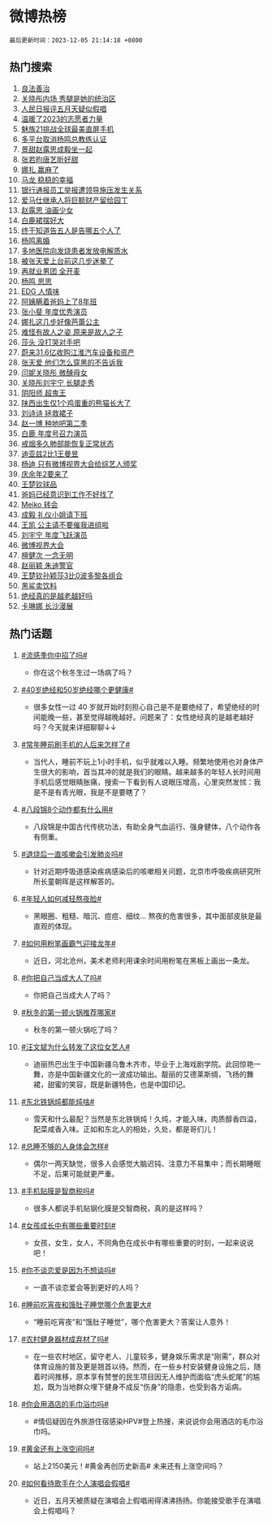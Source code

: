 # 微博热榜

`最后更新时间：2023-12-05 21:14:18 +0800`

## 热门搜索

1. [良法善治](https://m.weibo.cn/search?containerid=100103type%3D1%26t%3D10%26q%3D%23%E8%89%AF%E6%B3%95%E5%96%84%E6%B2%BB%23&stream_entry_id=51&isnewpage=1&extparam=seat%3D1%26pos%3D0%26c_type%3D51%26q%3D%2523%25E8%2589%25AF%25E6%25B3%2595%25E5%2596%2584%25E6%25B2%25BB%2523%26filter_type%3Drealtimehot%26cate%3D10103%26stream_entry_id%3D51%26dgr%3D0%26display_time%3D1701782056%26pre_seqid%3D170178205622004262174)
1. [关晓彤内场 秀腿是她的统治区](https://m.weibo.cn/search?containerid=100103type%3D1%26t%3D10%26q%3D%E5%85%B3%E6%99%93%E5%BD%A4%E5%86%85%E5%9C%BA+%E7%A7%80%E8%85%BF%E6%98%AF%E5%A5%B9%E7%9A%84%E7%BB%9F%E6%B2%BB%E5%8C%BA&stream_entry_id=31&isnewpage=1&extparam=seat%3D1%26filter_type%3Drealtimehot%26q%3D%25E5%2585%25B3%25E6%2599%2593%25E5%25BD%25A4%25E5%2586%2585%25E5%259C%25BA%2520%25E7%25A7%2580%25E8%2585%25BF%25E6%2598%25AF%25E5%25A5%25B9%25E7%259A%2584%25E7%25BB%259F%25E6%25B2%25BB%25E5%258C%25BA%26realpos%3D1%26pos%3D0%26lcate%3D5001%26c_type%3D31%26flag%3D1%26band_rank%3D1%26cate%3D5001%26stream_entry_id%3D31%26dgr%3D0%26display_time%3D1701782056%26pre_seqid%3D170178205622004262174)
1. [人民日报评五月天疑似假唱](https://m.weibo.cn/search?containerid=100103type%3D1%26t%3D10%26q%3D%23%E4%BA%BA%E6%B0%91%E6%97%A5%E6%8A%A5%E8%AF%84%E4%BA%94%E6%9C%88%E5%A4%A9%E7%96%91%E4%BC%BC%E5%81%87%E5%94%B1%23&stream_entry_id=31&isnewpage=1&extparam=seat%3D1%26filter_type%3Drealtimehot%26q%3D%2523%25E4%25BA%25BA%25E6%25B0%2591%25E6%2597%25A5%25E6%258A%25A5%25E8%25AF%2584%25E4%25BA%2594%25E6%259C%2588%25E5%25A4%25A9%25E7%2596%2591%25E4%25BC%25BC%25E5%2581%2587%25E5%2594%25B1%2523%26realpos%3D2%26pos%3D1%26lcate%3D5001%26c_type%3D31%26flag%3D2%26band_rank%3D2%26cate%3D5001%26stream_entry_id%3D31%26dgr%3D0%26display_time%3D1701782056%26pre_seqid%3D170178205622004262174)
1. [温暖了2023的志愿者力量](https://m.weibo.cn/search?containerid=100103type%3D1%26t%3D10%26q%3D%23%E6%B8%A9%E6%9A%96%E4%BA%862023%E7%9A%84%E5%BF%97%E6%84%BF%E8%80%85%E5%8A%9B%E9%87%8F%23&stream_entry_id=31&isnewpage=1&extparam=seat%3D1%26filter_type%3Drealtimehot%26q%3D%2523%25E6%25B8%25A9%25E6%259A%2596%25E4%25BA%25862023%25E7%259A%2584%25E5%25BF%2597%25E6%2584%25BF%25E8%2580%2585%25E5%258A%259B%25E9%2587%258F%2523%26realpos%3D3%26pos%3D2%26lcate%3D5001%26c_type%3D31%26flag%3D0%26band_rank%3D3%26cate%3D5001%26stream_entry_id%3D31%26dgr%3D0%26display_time%3D1701782056%26pre_seqid%3D170178205622004262174)
1. [魅族21挑战全球最美直屏手机](https://m.weibo.cn/search?containerid=100103type%3D1%26t%3D10%26q%3D%23%E9%AD%85%E6%97%8F21%E6%8C%91%E6%88%98%E5%85%A8%E7%90%83%E6%9C%80%E7%BE%8E%E7%9B%B4%E5%B1%8F%E6%89%8B%E6%9C%BA%23&stream_entry_id=31&isnewpage=1&extparam=seat%3D1%26adid%3D213374%26filter_type%3Drealtimehot%26topic_ad%3D1%26q%3D%2523%25E9%25AD%2585%25E6%2597%258F21%25E6%258C%2591%25E6%2588%2598%25E5%2585%25A8%25E7%2590%2583%25E6%259C%2580%25E7%25BE%258E%25E7%259B%25B4%25E5%25B1%258F%25E6%2589%258B%25E6%259C%25BA%2523%26pos%3D3%26lcate%3D5001%26c_type%3D31%26band_rank%3D4%26is_ad_pos%3D1%26cate%3D5001%26stream_entry_id%3D31%26dgr%3D0%26display_time%3D1701782056%26pre_seqid%3D170178205622004262174)
1. [多平台取消杨鸣总教练认证](https://m.weibo.cn/search?containerid=100103type%3D1%26t%3D10%26q%3D%E5%A4%9A%E5%B9%B3%E5%8F%B0%E5%8F%96%E6%B6%88%E6%9D%A8%E9%B8%A3%E6%80%BB%E6%95%99%E7%BB%83%E8%AE%A4%E8%AF%81&stream_entry_id=31&isnewpage=1&extparam=seat%3D1%26filter_type%3Drealtimehot%26q%3D%25E5%25A4%259A%25E5%25B9%25B3%25E5%258F%25B0%25E5%258F%2596%25E6%25B6%2588%25E6%259D%25A8%25E9%25B8%25A3%25E6%2580%25BB%25E6%2595%2599%25E7%25BB%2583%25E8%25AE%25A4%25E8%25AF%2581%26realpos%3D4%26pos%3D4%26lcate%3D5001%26c_type%3D31%26flag%3D1%26band_rank%3D4%26cate%3D5001%26stream_entry_id%3D31%26dgr%3D0%26display_time%3D1701782056%26pre_seqid%3D170178205622004262174)
1. [景甜赵露思成毅坐一起](https://m.weibo.cn/search?containerid=100103type%3D1%26t%3D10%26q%3D%E6%99%AF%E7%94%9C%E8%B5%B5%E9%9C%B2%E6%80%9D%E6%88%90%E6%AF%85%E5%9D%90%E4%B8%80%E8%B5%B7&stream_entry_id=31&isnewpage=1&extparam=seat%3D1%26filter_type%3Drealtimehot%26q%3D%25E6%2599%25AF%25E7%2594%259C%25E8%25B5%25B5%25E9%259C%25B2%25E6%2580%259D%25E6%2588%2590%25E6%25AF%2585%25E5%259D%2590%25E4%25B8%2580%25E8%25B5%25B7%26realpos%3D5%26pos%3D5%26lcate%3D5001%26c_type%3D31%26flag%3D1%26band_rank%3D5%26cate%3D5001%26stream_entry_id%3D31%26dgr%3D0%26display_time%3D1701782056%26pre_seqid%3D170178205622004262174)
1. [张若昀唐艺昕好甜](https://m.weibo.cn/search?containerid=100103type%3D1%26t%3D10%26q%3D%E5%BC%A0%E8%8B%A5%E6%98%80%E5%94%90%E8%89%BA%E6%98%95%E5%A5%BD%E7%94%9C&stream_entry_id=31&isnewpage=1&extparam=seat%3D1%26filter_type%3Drealtimehot%26q%3D%25E5%25BC%25A0%25E8%258B%25A5%25E6%2598%2580%25E5%2594%2590%25E8%2589%25BA%25E6%2598%2595%25E5%25A5%25BD%25E7%2594%259C%26realpos%3D6%26pos%3D6%26lcate%3D5001%26c_type%3D31%26flag%3D2%26band_rank%3D6%26cate%3D5001%26stream_entry_id%3D31%26dgr%3D0%26display_time%3D1701782056%26pre_seqid%3D170178205622004262174)
1. [娜扎 赢麻了](https://m.weibo.cn/search?containerid=100103type%3D1%26t%3D10%26q%3D%E5%A8%9C%E6%89%8E+%E8%B5%A2%E9%BA%BB%E4%BA%86&stream_entry_id=31&isnewpage=1&extparam=seat%3D1%26filter_type%3Drealtimehot%26q%3D%25E5%25A8%259C%25E6%2589%258E%2520%25E8%25B5%25A2%25E9%25BA%25BB%25E4%25BA%2586%26realpos%3D7%26pos%3D7%26lcate%3D5001%26c_type%3D31%26flag%3D2%26band_rank%3D7%26cate%3D5001%26stream_entry_id%3D31%26dgr%3D0%26display_time%3D1701782056%26pre_seqid%3D170178205622004262174)
1. [马龙 稳稳的幸福](https://m.weibo.cn/search?containerid=100103type%3D1%26t%3D10%26q%3D%E9%A9%AC%E9%BE%99+%E7%A8%B3%E7%A8%B3%E7%9A%84%E5%B9%B8%E7%A6%8F&stream_entry_id=31&isnewpage=1&extparam=seat%3D1%26filter_type%3Drealtimehot%26q%3D%25E9%25A9%25AC%25E9%25BE%2599%2520%25E7%25A8%25B3%25E7%25A8%25B3%25E7%259A%2584%25E5%25B9%25B8%25E7%25A6%258F%26realpos%3D8%26pos%3D8%26lcate%3D5001%26c_type%3D31%26flag%3D1%26band_rank%3D8%26cate%3D5001%26stream_entry_id%3D31%26dgr%3D0%26display_time%3D1701782056%26pre_seqid%3D170178205622004262174)
1. [银行通报员工举报遭领导施压发生关系](https://m.weibo.cn/search?containerid=100103type%3D1%26t%3D10%26q%3D%23%E9%93%B6%E8%A1%8C%E9%80%9A%E6%8A%A5%E5%91%98%E5%B7%A5%E4%B8%BE%E6%8A%A5%E9%81%AD%E9%A2%86%E5%AF%BC%E6%96%BD%E5%8E%8B%E5%8F%91%E7%94%9F%E5%85%B3%E7%B3%BB%23&stream_entry_id=31&isnewpage=1&extparam=seat%3D1%26filter_type%3Drealtimehot%26q%3D%2523%25E9%2593%25B6%25E8%25A1%258C%25E9%2580%259A%25E6%258A%25A5%25E5%2591%2598%25E5%25B7%25A5%25E4%25B8%25BE%25E6%258A%25A5%25E9%2581%25AD%25E9%25A2%2586%25E5%25AF%25BC%25E6%2596%25BD%25E5%258E%258B%25E5%258F%2591%25E7%2594%259F%25E5%2585%25B3%25E7%25B3%25BB%2523%26realpos%3D9%26pos%3D9%26lcate%3D5001%26c_type%3D31%26flag%3D1%26band_rank%3D9%26cate%3D5001%26stream_entry_id%3D31%26dgr%3D0%26display_time%3D1701782056%26pre_seqid%3D170178205622004262174)
1. [爱马仕继承人将巨额财产留给园丁](https://m.weibo.cn/search?containerid=100103type%3D1%26t%3D10%26q%3D%23%E7%88%B1%E9%A9%AC%E4%BB%95%E7%BB%A7%E6%89%BF%E4%BA%BA%E5%B0%86%E5%B7%A8%E9%A2%9D%E8%B4%A2%E4%BA%A7%E7%95%99%E7%BB%99%E5%9B%AD%E4%B8%81%23&stream_entry_id=31&isnewpage=1&extparam=seat%3D1%26filter_type%3Drealtimehot%26q%3D%2523%25E7%2588%25B1%25E9%25A9%25AC%25E4%25BB%2595%25E7%25BB%25A7%25E6%2589%25BF%25E4%25BA%25BA%25E5%25B0%2586%25E5%25B7%25A8%25E9%25A2%259D%25E8%25B4%25A2%25E4%25BA%25A7%25E7%2595%2599%25E7%25BB%2599%25E5%259B%25AD%25E4%25B8%2581%2523%26realpos%3D10%26pos%3D10%26lcate%3D5001%26c_type%3D31%26flag%3D0%26band_rank%3D10%26cate%3D5001%26stream_entry_id%3D31%26dgr%3D0%26display_time%3D1701782056%26pre_seqid%3D170178205622004262174)
1. [赵露思 油画少女](https://m.weibo.cn/search?containerid=100103type%3D1%26t%3D10%26q%3D%E8%B5%B5%E9%9C%B2%E6%80%9D+%E6%B2%B9%E7%94%BB%E5%B0%91%E5%A5%B3&stream_entry_id=31&isnewpage=1&extparam=seat%3D1%26filter_type%3Drealtimehot%26q%3D%25E8%25B5%25B5%25E9%259C%25B2%25E6%2580%259D%2520%25E6%25B2%25B9%25E7%2594%25BB%25E5%25B0%2591%25E5%25A5%25B3%26realpos%3D11%26pos%3D11%26lcate%3D5001%26c_type%3D31%26flag%3D2%26band_rank%3D11%26cate%3D5001%26stream_entry_id%3D31%26dgr%3D0%26display_time%3D1701782056%26pre_seqid%3D170178205622004262174)
1. [白鹿裙摆好大](https://m.weibo.cn/search?containerid=100103type%3D1%26t%3D10%26q%3D%23%E7%99%BD%E9%B9%BF%E8%A3%99%E6%91%86%E5%A5%BD%E5%A4%A7%23&stream_entry_id=31&isnewpage=1&extparam=seat%3D1%26filter_type%3Drealtimehot%26q%3D%2523%25E7%2599%25BD%25E9%25B9%25BF%25E8%25A3%2599%25E6%2591%2586%25E5%25A5%25BD%25E5%25A4%25A7%2523%26realpos%3D12%26pos%3D12%26lcate%3D5001%26c_type%3D31%26flag%3D2%26band_rank%3D12%26cate%3D5001%26stream_entry_id%3D31%26dgr%3D0%26display_time%3D1701782056%26pre_seqid%3D170178205622004262174)
1. [终于知道告五人是告哪五个人了](https://m.weibo.cn/search?containerid=100103type%3D1%26t%3D10%26q%3D%23%E7%BB%88%E4%BA%8E%E7%9F%A5%E9%81%93%E5%91%8A%E4%BA%94%E4%BA%BA%E6%98%AF%E5%91%8A%E5%93%AA%E4%BA%94%E4%B8%AA%E4%BA%BA%E4%BA%86%23&stream_entry_id=31&isnewpage=1&extparam=seat%3D1%26filter_type%3Drealtimehot%26q%3D%2523%25E7%25BB%2588%25E4%25BA%258E%25E7%259F%25A5%25E9%2581%2593%25E5%2591%258A%25E4%25BA%2594%25E4%25BA%25BA%25E6%2598%25AF%25E5%2591%258A%25E5%2593%25AA%25E4%25BA%2594%25E4%25B8%25AA%25E4%25BA%25BA%25E4%25BA%2586%2523%26realpos%3D13%26pos%3D13%26lcate%3D5001%26c_type%3D31%26flag%3D2%26band_rank%3D13%26cate%3D5001%26stream_entry_id%3D31%26dgr%3D0%26display_time%3D1701782056%26pre_seqid%3D170178205622004262174)
1. [杨鸣离婚](https://m.weibo.cn/search?containerid=100103type%3D1%26t%3D10%26q%3D%23%E6%9D%A8%E9%B8%A3%E7%A6%BB%E5%A9%9A%23&stream_entry_id=31&isnewpage=1&extparam=seat%3D1%26filter_type%3Drealtimehot%26q%3D%2523%25E6%259D%25A8%25E9%25B8%25A3%25E7%25A6%25BB%25E5%25A9%259A%2523%26realpos%3D14%26pos%3D14%26lcate%3D5001%26c_type%3D31%26flag%3D0%26band_rank%3D14%26cate%3D5001%26stream_entry_id%3D31%26dgr%3D0%26display_time%3D1701782056%26pre_seqid%3D170178205622004262174)
1. [多地医院向发烧患者发放电解质水](https://m.weibo.cn/search?containerid=100103type%3D1%26t%3D10%26q%3D%23%E5%A4%9A%E5%9C%B0%E5%8C%BB%E9%99%A2%E5%90%91%E5%8F%91%E7%83%A7%E6%82%A3%E8%80%85%E5%8F%91%E6%94%BE%E7%94%B5%E8%A7%A3%E8%B4%A8%E6%B0%B4%23&stream_entry_id=31&isnewpage=1&extparam=seat%3D1%26filter_type%3Drealtimehot%26q%3D%2523%25E5%25A4%259A%25E5%259C%25B0%25E5%258C%25BB%25E9%2599%25A2%25E5%2590%2591%25E5%258F%2591%25E7%2583%25A7%25E6%2582%25A3%25E8%2580%2585%25E5%258F%2591%25E6%2594%25BE%25E7%2594%25B5%25E8%25A7%25A3%25E8%25B4%25A8%25E6%25B0%25B4%2523%26realpos%3D15%26pos%3D15%26lcate%3D5001%26c_type%3D31%26flag%3D1%26band_rank%3D15%26cate%3D5001%26stream_entry_id%3D31%26dgr%3D0%26display_time%3D1701782056%26pre_seqid%3D170178205622004262174)
1. [被张天爱上台前这几步迷晕了](https://m.weibo.cn/search?containerid=100103type%3D1%26t%3D10%26q%3D%23%E8%A2%AB%E5%BC%A0%E5%A4%A9%E7%88%B1%E4%B8%8A%E5%8F%B0%E5%89%8D%E8%BF%99%E5%87%A0%E6%AD%A5%E8%BF%B7%E6%99%95%E4%BA%86%23&stream_entry_id=31&isnewpage=1&extparam=seat%3D1%26filter_type%3Drealtimehot%26q%3D%2523%25E8%25A2%25AB%25E5%25BC%25A0%25E5%25A4%25A9%25E7%2588%25B1%25E4%25B8%258A%25E5%258F%25B0%25E5%2589%258D%25E8%25BF%2599%25E5%2587%25A0%25E6%25AD%25A5%25E8%25BF%25B7%25E6%2599%2595%25E4%25BA%2586%2523%26realpos%3D16%26pos%3D16%26lcate%3D5001%26c_type%3D31%26flag%3D2%26band_rank%3D16%26cate%3D5001%26stream_entry_id%3D31%26dgr%3D0%26display_time%3D1701782056%26pre_seqid%3D170178205622004262174)
1. [再就业男团 全开麦](https://m.weibo.cn/search?containerid=100103type%3D1%26t%3D10%26q%3D%E5%86%8D%E5%B0%B1%E4%B8%9A%E7%94%B7%E5%9B%A2+%E5%85%A8%E5%BC%80%E9%BA%A6&stream_entry_id=31&isnewpage=1&extparam=seat%3D1%26filter_type%3Drealtimehot%26q%3D%25E5%2586%258D%25E5%25B0%25B1%25E4%25B8%259A%25E7%2594%25B7%25E5%259B%25A2%2520%25E5%2585%25A8%25E5%25BC%2580%25E9%25BA%25A6%26realpos%3D17%26pos%3D17%26lcate%3D5001%26c_type%3D31%26flag%3D1%26band_rank%3D17%26cate%3D5001%26stream_entry_id%3D31%26dgr%3D0%26display_time%3D1701782056%26pre_seqid%3D170178205622004262174)
1. [杨鸣 思思](https://m.weibo.cn/search?containerid=100103type%3D1%26t%3D10%26q%3D%E6%9D%A8%E9%B8%A3+%E6%80%9D%E6%80%9D&stream_entry_id=31&isnewpage=1&extparam=seat%3D1%26filter_type%3Drealtimehot%26q%3D%25E6%259D%25A8%25E9%25B8%25A3%2520%25E6%2580%259D%25E6%2580%259D%26realpos%3D18%26pos%3D18%26lcate%3D5001%26c_type%3D31%26flag%3D0%26band_rank%3D18%26cate%3D5001%26stream_entry_id%3D31%26dgr%3D0%26display_time%3D1701782056%26pre_seqid%3D170178205622004262174)
1. [EDG 人情味](https://m.weibo.cn/search?containerid=100103type%3D1%26t%3D10%26q%3DEDG+%E4%BA%BA%E6%83%85%E5%91%B3&stream_entry_id=31&isnewpage=1&extparam=seat%3D1%26filter_type%3Drealtimehot%26q%3DEDG%2520%25E4%25BA%25BA%25E6%2583%2585%25E5%2591%25B3%26realpos%3D19%26pos%3D19%26lcate%3D5001%26c_type%3D31%26flag%3D1%26band_rank%3D19%26cate%3D5001%26stream_entry_id%3D31%26dgr%3D0%26display_time%3D1701782056%26pre_seqid%3D170178205622004262174)
1. [阿姨瞒着爸妈上了8年班](https://m.weibo.cn/search?containerid=100103type%3D1%26t%3D10%26q%3D%23%E9%98%BF%E5%A7%A8%E7%9E%92%E7%9D%80%E7%88%B8%E5%A6%88%E4%B8%8A%E4%BA%868%E5%B9%B4%E7%8F%AD%23&stream_entry_id=31&isnewpage=1&extparam=seat%3D1%26filter_type%3Drealtimehot%26q%3D%2523%25E9%2598%25BF%25E5%25A7%25A8%25E7%259E%2592%25E7%259D%2580%25E7%2588%25B8%25E5%25A6%2588%25E4%25B8%258A%25E4%25BA%25868%25E5%25B9%25B4%25E7%258F%25AD%2523%26realpos%3D20%26pos%3D20%26lcate%3D5001%26c_type%3D31%26flag%3D0%26band_rank%3D20%26cate%3D5001%26stream_entry_id%3D31%26dgr%3D0%26display_time%3D1701782056%26pre_seqid%3D170178205622004262174)
1. [张小斐 年度优秀演员](https://m.weibo.cn/search?containerid=100103type%3D1%26t%3D10%26q%3D%E5%BC%A0%E5%B0%8F%E6%96%90+%E5%B9%B4%E5%BA%A6%E4%BC%98%E7%A7%80%E6%BC%94%E5%91%98&stream_entry_id=31&isnewpage=1&extparam=seat%3D1%26filter_type%3Drealtimehot%26q%3D%25E5%25BC%25A0%25E5%25B0%258F%25E6%2596%2590%2520%25E5%25B9%25B4%25E5%25BA%25A6%25E4%25BC%2598%25E7%25A7%2580%25E6%25BC%2594%25E5%2591%2598%26realpos%3D21%26pos%3D21%26lcate%3D5001%26c_type%3D31%26flag%3D1%26band_rank%3D21%26cate%3D5001%26stream_entry_id%3D31%26dgr%3D0%26display_time%3D1701782056%26pre_seqid%3D170178205622004262174)
1. [娜扎这几步好像芭蕾公主](https://m.weibo.cn/search?containerid=100103type%3D1%26t%3D10%26q%3D%E5%A8%9C%E6%89%8E%E8%BF%99%E5%87%A0%E6%AD%A5%E5%A5%BD%E5%83%8F%E8%8A%AD%E8%95%BE%E5%85%AC%E4%B8%BB&stream_entry_id=31&isnewpage=1&extparam=seat%3D1%26filter_type%3Drealtimehot%26q%3D%25E5%25A8%259C%25E6%2589%258E%25E8%25BF%2599%25E5%2587%25A0%25E6%25AD%25A5%25E5%25A5%25BD%25E5%2583%258F%25E8%258A%25AD%25E8%2595%25BE%25E5%2585%25AC%25E4%25B8%25BB%26realpos%3D22%26pos%3D22%26lcate%3D5001%26c_type%3D31%26flag%3D1%26band_rank%3D22%26cate%3D5001%26stream_entry_id%3D31%26dgr%3D0%26display_time%3D1701782056%26pre_seqid%3D170178205622004262174)
1. [难怪有故人之姿 原来是故人之子](https://m.weibo.cn/search?containerid=100103type%3D1%26t%3D10%26q%3D%E9%9A%BE%E6%80%AA%E6%9C%89%E6%95%85%E4%BA%BA%E4%B9%8B%E5%A7%BF+%E5%8E%9F%E6%9D%A5%E6%98%AF%E6%95%85%E4%BA%BA%E4%B9%8B%E5%AD%90&stream_entry_id=31&isnewpage=1&extparam=seat%3D1%26filter_type%3Drealtimehot%26q%3D%25E9%259A%25BE%25E6%2580%25AA%25E6%259C%2589%25E6%2595%2585%25E4%25BA%25BA%25E4%25B9%258B%25E5%25A7%25BF%2520%25E5%258E%259F%25E6%259D%25A5%25E6%2598%25AF%25E6%2595%2585%25E4%25BA%25BA%25E4%25B9%258B%25E5%25AD%2590%26realpos%3D23%26pos%3D23%26lcate%3D5001%26c_type%3D31%26flag%3D1%26band_rank%3D23%26cate%3D5001%26stream_entry_id%3D31%26dgr%3D0%26display_time%3D1701782056%26pre_seqid%3D170178205622004262174)
1. [莎头 没打哭对手吧](https://m.weibo.cn/search?containerid=100103type%3D1%26t%3D10%26q%3D%E8%8E%8E%E5%A4%B4+%E6%B2%A1%E6%89%93%E5%93%AD%E5%AF%B9%E6%89%8B%E5%90%A7&stream_entry_id=31&isnewpage=1&extparam=seat%3D1%26filter_type%3Drealtimehot%26q%3D%25E8%258E%258E%25E5%25A4%25B4%2520%25E6%25B2%25A1%25E6%2589%2593%25E5%2593%25AD%25E5%25AF%25B9%25E6%2589%258B%25E5%2590%25A7%26realpos%3D24%26pos%3D24%26lcate%3D5001%26c_type%3D31%26flag%3D1%26band_rank%3D24%26cate%3D5001%26stream_entry_id%3D31%26dgr%3D0%26display_time%3D1701782056%26pre_seqid%3D170178205622004262174)
1. [蔚来31.6亿收购江淮汽车设备和资产](https://m.weibo.cn/search?containerid=100103type%3D1%26t%3D10%26q%3D%23%E8%94%9A%E6%9D%A531.6%E4%BA%BF%E6%94%B6%E8%B4%AD%E6%B1%9F%E6%B7%AE%E6%B1%BD%E8%BD%A6%E8%AE%BE%E5%A4%87%E5%92%8C%E8%B5%84%E4%BA%A7%23&stream_entry_id=31&isnewpage=1&extparam=seat%3D1%26filter_type%3Drealtimehot%26q%3D%2523%25E8%2594%259A%25E6%259D%25A531.6%25E4%25BA%25BF%25E6%2594%25B6%25E8%25B4%25AD%25E6%25B1%259F%25E6%25B7%25AE%25E6%25B1%25BD%25E8%25BD%25A6%25E8%25AE%25BE%25E5%25A4%2587%25E5%2592%258C%25E8%25B5%2584%25E4%25BA%25A7%2523%26realpos%3D25%26pos%3D25%26lcate%3D5001%26c_type%3D31%26flag%3D1%26band_rank%3D25%26cate%3D5001%26stream_entry_id%3D31%26dgr%3D0%26display_time%3D1701782056%26pre_seqid%3D170178205622004262174)
1. [张天爱 他们怎么穿黑的不告诉我](https://m.weibo.cn/search?containerid=100103type%3D1%26t%3D10%26q%3D%E5%BC%A0%E5%A4%A9%E7%88%B1+%E4%BB%96%E4%BB%AC%E6%80%8E%E4%B9%88%E7%A9%BF%E9%BB%91%E7%9A%84%E4%B8%8D%E5%91%8A%E8%AF%89%E6%88%91&stream_entry_id=31&isnewpage=1&extparam=seat%3D1%26filter_type%3Drealtimehot%26q%3D%25E5%25BC%25A0%25E5%25A4%25A9%25E7%2588%25B1%2520%25E4%25BB%2596%25E4%25BB%25AC%25E6%2580%258E%25E4%25B9%2588%25E7%25A9%25BF%25E9%25BB%2591%25E7%259A%2584%25E4%25B8%258D%25E5%2591%258A%25E8%25AF%2589%25E6%2588%2591%26realpos%3D26%26pos%3D26%26lcate%3D5001%26c_type%3D31%26flag%3D1%26band_rank%3D26%26cate%3D5001%26stream_entry_id%3D31%26dgr%3D0%26display_time%3D1701782056%26pre_seqid%3D170178205622004262174)
1. [闫妮关晓彤 微醺母女](https://m.weibo.cn/search?containerid=100103type%3D1%26t%3D10%26q%3D%E9%97%AB%E5%A6%AE%E5%85%B3%E6%99%93%E5%BD%A4+%E5%BE%AE%E9%86%BA%E6%AF%8D%E5%A5%B3&stream_entry_id=31&isnewpage=1&extparam=seat%3D1%26filter_type%3Drealtimehot%26q%3D%25E9%2597%25AB%25E5%25A6%25AE%25E5%2585%25B3%25E6%2599%2593%25E5%25BD%25A4%2520%25E5%25BE%25AE%25E9%2586%25BA%25E6%25AF%258D%25E5%25A5%25B3%26realpos%3D27%26pos%3D27%26lcate%3D5001%26c_type%3D31%26flag%3D0%26band_rank%3D27%26cate%3D5001%26stream_entry_id%3D31%26dgr%3D0%26display_time%3D1701782056%26pre_seqid%3D170178205622004262174)
1. [关晓彤刘宇宁 长腿走秀](https://m.weibo.cn/search?containerid=100103type%3D1%26t%3D10%26q%3D%E5%85%B3%E6%99%93%E5%BD%A4%E5%88%98%E5%AE%87%E5%AE%81+%E9%95%BF%E8%85%BF%E8%B5%B0%E7%A7%80&stream_entry_id=31&isnewpage=1&extparam=seat%3D1%26filter_type%3Drealtimehot%26q%3D%25E5%2585%25B3%25E6%2599%2593%25E5%25BD%25A4%25E5%2588%2598%25E5%25AE%2587%25E5%25AE%2581%2520%25E9%2595%25BF%25E8%2585%25BF%25E8%25B5%25B0%25E7%25A7%2580%26realpos%3D28%26pos%3D28%26lcate%3D5001%26c_type%3D31%26flag%3D1%26band_rank%3D28%26cate%3D5001%26stream_entry_id%3D31%26dgr%3D0%26display_time%3D1701782056%26pre_seqid%3D170178205622004262174)
1. [阴阳师 超鬼王](https://m.weibo.cn/search?containerid=100103type%3D1%26t%3D10%26q%3D%E9%98%B4%E9%98%B3%E5%B8%88+%E8%B6%85%E9%AC%BC%E7%8E%8B&stream_entry_id=31&isnewpage=1&extparam=seat%3D1%26filter_type%3Drealtimehot%26q%3D%25E9%2598%25B4%25E9%2598%25B3%25E5%25B8%2588%2520%25E8%25B6%2585%25E9%25AC%25BC%25E7%258E%258B%26realpos%3D29%26pos%3D29%26lcate%3D5001%26c_type%3D31%26flag%3D1%26band_rank%3D29%26cate%3D5001%26stream_entry_id%3D31%26dgr%3D0%26display_time%3D1701782056%26pre_seqid%3D170178205622004262174)
1. [陕西出生仅1个鸡蛋重的熊猫长大了](https://m.weibo.cn/search?containerid=100103type%3D1%26t%3D10%26q%3D%23%E9%99%95%E8%A5%BF%E5%87%BA%E7%94%9F%E4%BB%851%E4%B8%AA%E9%B8%A1%E8%9B%8B%E9%87%8D%E7%9A%84%E7%86%8A%E7%8C%AB%E9%95%BF%E5%A4%A7%E4%BA%86%23&stream_entry_id=31&isnewpage=1&extparam=seat%3D1%26filter_type%3Drealtimehot%26q%3D%2523%25E9%2599%2595%25E8%25A5%25BF%25E5%2587%25BA%25E7%2594%259F%25E4%25BB%25851%25E4%25B8%25AA%25E9%25B8%25A1%25E8%259B%258B%25E9%2587%258D%25E7%259A%2584%25E7%2586%258A%25E7%258C%25AB%25E9%2595%25BF%25E5%25A4%25A7%25E4%25BA%2586%2523%26realpos%3D30%26pos%3D30%26lcate%3D5001%26c_type%3D31%26flag%3D32768%26band_rank%3D30%26cate%3D5001%26stream_entry_id%3D31%26dgr%3D0%26display_time%3D1701782056%26pre_seqid%3D170178205622004262174)
1. [刘诗诗 拯救裙子](https://m.weibo.cn/search?containerid=100103type%3D1%26t%3D10%26q%3D%E5%88%98%E8%AF%97%E8%AF%97+%E6%8B%AF%E6%95%91%E8%A3%99%E5%AD%90&stream_entry_id=31&isnewpage=1&extparam=seat%3D1%26filter_type%3Drealtimehot%26q%3D%25E5%2588%2598%25E8%25AF%2597%25E8%25AF%2597%2520%25E6%258B%25AF%25E6%2595%2591%25E8%25A3%2599%25E5%25AD%2590%26realpos%3D31%26pos%3D31%26lcate%3D5001%26c_type%3D31%26flag%3D0%26band_rank%3D31%26cate%3D5001%26stream_entry_id%3D31%26dgr%3D0%26display_time%3D1701782056%26pre_seqid%3D170178205622004262174)
1. [赵一博 种地吧第二季](https://m.weibo.cn/search?containerid=100103type%3D1%26t%3D10%26q%3D%E8%B5%B5%E4%B8%80%E5%8D%9A+%E7%A7%8D%E5%9C%B0%E5%90%A7%E7%AC%AC%E4%BA%8C%E5%AD%A3&stream_entry_id=31&isnewpage=1&extparam=seat%3D1%26filter_type%3Drealtimehot%26q%3D%25E8%25B5%25B5%25E4%25B8%2580%25E5%258D%259A%2520%25E7%25A7%258D%25E5%259C%25B0%25E5%2590%25A7%25E7%25AC%25AC%25E4%25BA%258C%25E5%25AD%25A3%26realpos%3D32%26pos%3D32%26lcate%3D5001%26c_type%3D31%26flag%3D1%26band_rank%3D32%26cate%3D5001%26stream_entry_id%3D31%26dgr%3D0%26display_time%3D1701782056%26pre_seqid%3D170178205622004262174)
1. [白鹿 年度号召力演员](https://m.weibo.cn/search?containerid=100103type%3D1%26t%3D10%26q%3D%E7%99%BD%E9%B9%BF+%E5%B9%B4%E5%BA%A6%E5%8F%B7%E5%8F%AC%E5%8A%9B%E6%BC%94%E5%91%98&stream_entry_id=31&isnewpage=1&extparam=seat%3D1%26filter_type%3Drealtimehot%26q%3D%25E7%2599%25BD%25E9%25B9%25BF%2520%25E5%25B9%25B4%25E5%25BA%25A6%25E5%258F%25B7%25E5%258F%25AC%25E5%258A%259B%25E6%25BC%2594%25E5%2591%2598%26realpos%3D33%26pos%3D33%26lcate%3D5001%26c_type%3D31%26flag%3D1%26band_rank%3D33%26cate%3D5001%26stream_entry_id%3D31%26dgr%3D0%26display_time%3D1701782056%26pre_seqid%3D170178205622004262174)
1. [戒烟多久肺部能恢复正常状态](https://m.weibo.cn/search?containerid=100103type%3D1%26t%3D10%26q%3D%23%E6%88%92%E7%83%9F%E5%A4%9A%E4%B9%85%E8%82%BA%E9%83%A8%E8%83%BD%E6%81%A2%E5%A4%8D%E6%AD%A3%E5%B8%B8%E7%8A%B6%E6%80%81%23&stream_entry_id=31&isnewpage=1&extparam=seat%3D1%26filter_type%3Drealtimehot%26q%3D%2523%25E6%2588%2592%25E7%2583%259F%25E5%25A4%259A%25E4%25B9%2585%25E8%2582%25BA%25E9%2583%25A8%25E8%2583%25BD%25E6%2581%25A2%25E5%25A4%258D%25E6%25AD%25A3%25E5%25B8%25B8%25E7%258A%25B6%25E6%2580%2581%2523%26realpos%3D34%26pos%3D34%26lcate%3D5001%26c_type%3D31%26flag%3D1%26band_rank%3D34%26cate%3D5001%26stream_entry_id%3D31%26dgr%3D0%26display_time%3D1701782056%26pre_seqid%3D170178205622004262174)
1. [迪亚兹2比1王曼昱](https://m.weibo.cn/search?containerid=100103type%3D1%26t%3D10%26q%3D%23%E8%BF%AA%E4%BA%9A%E5%85%B92%E6%AF%941%E7%8E%8B%E6%9B%BC%E6%98%B1%23&stream_entry_id=31&isnewpage=1&extparam=seat%3D1%26filter_type%3Drealtimehot%26q%3D%2523%25E8%25BF%25AA%25E4%25BA%259A%25E5%2585%25B92%25E6%25AF%25941%25E7%258E%258B%25E6%259B%25BC%25E6%2598%25B1%2523%26realpos%3D35%26pos%3D35%26lcate%3D5001%26c_type%3D31%26flag%3D1%26band_rank%3D35%26cate%3D5001%26stream_entry_id%3D31%26dgr%3D0%26display_time%3D1701782056%26pre_seqid%3D170178205622004262174)
1. [杨迪 只有微博视界大会给综艺人颁奖](https://m.weibo.cn/search?containerid=100103type%3D1%26t%3D10%26q%3D%E6%9D%A8%E8%BF%AA+%E5%8F%AA%E6%9C%89%E5%BE%AE%E5%8D%9A%E8%A7%86%E7%95%8C%E5%A4%A7%E4%BC%9A%E7%BB%99%E7%BB%BC%E8%89%BA%E4%BA%BA%E9%A2%81%E5%A5%96&stream_entry_id=31&isnewpage=1&extparam=seat%3D1%26filter_type%3Drealtimehot%26q%3D%25E6%259D%25A8%25E8%25BF%25AA%2520%25E5%258F%25AA%25E6%259C%2589%25E5%25BE%25AE%25E5%258D%259A%25E8%25A7%2586%25E7%2595%258C%25E5%25A4%25A7%25E4%25BC%259A%25E7%25BB%2599%25E7%25BB%25BC%25E8%2589%25BA%25E4%25BA%25BA%25E9%25A2%2581%25E5%25A5%2596%26realpos%3D36%26pos%3D36%26lcate%3D5001%26c_type%3D31%26flag%3D1%26band_rank%3D36%26cate%3D5001%26stream_entry_id%3D31%26dgr%3D0%26display_time%3D1701782056%26pre_seqid%3D170178205622004262174)
1. [庆余年2要来了](https://m.weibo.cn/search?containerid=100103type%3D1%26t%3D10%26q%3D%E5%BA%86%E4%BD%99%E5%B9%B42%E8%A6%81%E6%9D%A5%E4%BA%86&stream_entry_id=31&isnewpage=1&extparam=seat%3D1%26filter_type%3Drealtimehot%26q%3D%25E5%25BA%2586%25E4%25BD%2599%25E5%25B9%25B42%25E8%25A6%2581%25E6%259D%25A5%25E4%25BA%2586%26realpos%3D37%26pos%3D37%26lcate%3D5001%26c_type%3D31%26flag%3D0%26band_rank%3D37%26cate%3D5001%26stream_entry_id%3D31%26dgr%3D0%26display_time%3D1701782056%26pre_seqid%3D170178205622004262174)
1. [王楚钦球品](https://m.weibo.cn/search?containerid=100103type%3D1%26t%3D10%26q%3D%E7%8E%8B%E6%A5%9A%E9%92%A6%E7%90%83%E5%93%81&stream_entry_id=31&isnewpage=1&extparam=seat%3D1%26filter_type%3Drealtimehot%26q%3D%25E7%258E%258B%25E6%25A5%259A%25E9%2592%25A6%25E7%2590%2583%25E5%2593%2581%26realpos%3D38%26pos%3D38%26lcate%3D5001%26c_type%3D31%26flag%3D0%26band_rank%3D38%26cate%3D5001%26stream_entry_id%3D31%26dgr%3D0%26display_time%3D1701782056%26pre_seqid%3D170178205622004262174)
1. [爸妈已经意识到工作不好找了](https://m.weibo.cn/search?containerid=100103type%3D1%26t%3D10%26q%3D%23%E7%88%B8%E5%A6%88%E5%B7%B2%E7%BB%8F%E6%84%8F%E8%AF%86%E5%88%B0%E5%B7%A5%E4%BD%9C%E4%B8%8D%E5%A5%BD%E6%89%BE%E4%BA%86%23&stream_entry_id=31&isnewpage=1&extparam=seat%3D1%26filter_type%3Drealtimehot%26q%3D%2523%25E7%2588%25B8%25E5%25A6%2588%25E5%25B7%25B2%25E7%25BB%258F%25E6%2584%258F%25E8%25AF%2586%25E5%2588%25B0%25E5%25B7%25A5%25E4%25BD%259C%25E4%25B8%258D%25E5%25A5%25BD%25E6%2589%25BE%25E4%25BA%2586%2523%26realpos%3D39%26pos%3D39%26lcate%3D5001%26c_type%3D31%26flag%3D0%26band_rank%3D39%26cate%3D5001%26stream_entry_id%3D31%26dgr%3D0%26display_time%3D1701782056%26pre_seqid%3D170178205622004262174)
1. [Meiko 转会](https://m.weibo.cn/search?containerid=100103type%3D1%26t%3D10%26q%3DMeiko+%E8%BD%AC%E4%BC%9A&stream_entry_id=31&isnewpage=1&extparam=seat%3D1%26filter_type%3Drealtimehot%26q%3DMeiko%2520%25E8%25BD%25AC%25E4%25BC%259A%26realpos%3D40%26pos%3D40%26lcate%3D5001%26c_type%3D31%26flag%3D0%26band_rank%3D40%26cate%3D5001%26stream_entry_id%3D31%26dgr%3D0%26display_time%3D1701782056%26pre_seqid%3D170178205622004262174)
1. [成毅 礼仪小姐请下班](https://m.weibo.cn/search?containerid=100103type%3D1%26t%3D10%26q%3D%E6%88%90%E6%AF%85+%E7%A4%BC%E4%BB%AA%E5%B0%8F%E5%A7%90%E8%AF%B7%E4%B8%8B%E7%8F%AD&stream_entry_id=31&isnewpage=1&extparam=seat%3D1%26filter_type%3Drealtimehot%26q%3D%25E6%2588%2590%25E6%25AF%2585%2520%25E7%25A4%25BC%25E4%25BB%25AA%25E5%25B0%258F%25E5%25A7%2590%25E8%25AF%25B7%25E4%25B8%258B%25E7%258F%25AD%26realpos%3D41%26pos%3D41%26lcate%3D5001%26c_type%3D31%26flag%3D0%26band_rank%3D41%26cate%3D5001%26stream_entry_id%3D31%26dgr%3D0%26display_time%3D1701782056%26pre_seqid%3D170178205622004262174)
1. [王凯 公主请不要催我进组啦](https://m.weibo.cn/search?containerid=100103type%3D1%26t%3D10%26q%3D%E7%8E%8B%E5%87%AF+%E5%85%AC%E4%B8%BB%E8%AF%B7%E4%B8%8D%E8%A6%81%E5%82%AC%E6%88%91%E8%BF%9B%E7%BB%84%E5%95%A6&stream_entry_id=31&isnewpage=1&extparam=seat%3D1%26filter_type%3Drealtimehot%26q%3D%25E7%258E%258B%25E5%2587%25AF%2520%25E5%2585%25AC%25E4%25B8%25BB%25E8%25AF%25B7%25E4%25B8%258D%25E8%25A6%2581%25E5%2582%25AC%25E6%2588%2591%25E8%25BF%259B%25E7%25BB%2584%25E5%2595%25A6%26realpos%3D42%26pos%3D42%26lcate%3D5001%26c_type%3D31%26flag%3D1%26band_rank%3D42%26cate%3D5001%26stream_entry_id%3D31%26dgr%3D0%26display_time%3D1701782056%26pre_seqid%3D170178205622004262174)
1. [刘宇宁 年度飞跃演员](https://m.weibo.cn/search?containerid=100103type%3D1%26t%3D10%26q%3D%E5%88%98%E5%AE%87%E5%AE%81+%E5%B9%B4%E5%BA%A6%E9%A3%9E%E8%B7%83%E6%BC%94%E5%91%98&stream_entry_id=31&isnewpage=1&extparam=seat%3D1%26filter_type%3Drealtimehot%26q%3D%25E5%2588%2598%25E5%25AE%2587%25E5%25AE%2581%2520%25E5%25B9%25B4%25E5%25BA%25A6%25E9%25A3%259E%25E8%25B7%2583%25E6%25BC%2594%25E5%2591%2598%26realpos%3D43%26pos%3D43%26lcate%3D5001%26c_type%3D31%26flag%3D1%26band_rank%3D43%26cate%3D5001%26stream_entry_id%3D31%26dgr%3D0%26display_time%3D1701782056%26pre_seqid%3D170178205622004262174)
1. [微博视界大会](https://m.weibo.cn/search?containerid=100103type%3D1%26t%3D10%26q%3D%E5%BE%AE%E5%8D%9A%E8%A7%86%E7%95%8C%E5%A4%A7%E4%BC%9A&stream_entry_id=31&isnewpage=1&extparam=seat%3D1%26filter_type%3Drealtimehot%26q%3D%25E5%25BE%25AE%25E5%258D%259A%25E8%25A7%2586%25E7%2595%258C%25E5%25A4%25A7%25E4%25BC%259A%26realpos%3D44%26pos%3D44%26lcate%3D5001%26c_type%3D31%26flag%3D0%26band_rank%3D44%26cate%3D5001%26stream_entry_id%3D31%26dgr%3D0%26display_time%3D1701782056%26pre_seqid%3D170178205622004262174)
1. [檀健次 一念无明](https://m.weibo.cn/search?containerid=100103type%3D1%26t%3D10%26q%3D%E6%AA%80%E5%81%A5%E6%AC%A1+%E4%B8%80%E5%BF%B5%E6%97%A0%E6%98%8E&stream_entry_id=31&isnewpage=1&extparam=seat%3D1%26filter_type%3Drealtimehot%26q%3D%25E6%25AA%2580%25E5%2581%25A5%25E6%25AC%25A1%2520%25E4%25B8%2580%25E5%25BF%25B5%25E6%2597%25A0%25E6%2598%258E%26realpos%3D45%26pos%3D45%26lcate%3D5001%26c_type%3D31%26flag%3D1%26band_rank%3D45%26cate%3D5001%26stream_entry_id%3D31%26dgr%3D0%26display_time%3D1701782056%26pre_seqid%3D170178205622004262174)
1. [赵丽颖 朱迪警官](https://m.weibo.cn/search?containerid=100103type%3D1%26t%3D10%26q%3D%E8%B5%B5%E4%B8%BD%E9%A2%96+%E6%9C%B1%E8%BF%AA%E8%AD%A6%E5%AE%98&stream_entry_id=31&isnewpage=1&extparam=seat%3D1%26filter_type%3Drealtimehot%26q%3D%25E8%25B5%25B5%25E4%25B8%25BD%25E9%25A2%2596%2520%25E6%259C%25B1%25E8%25BF%25AA%25E8%25AD%25A6%25E5%25AE%2598%26realpos%3D46%26pos%3D46%26lcate%3D5001%26c_type%3D31%26flag%3D0%26band_rank%3D46%26cate%3D5001%26stream_entry_id%3D31%26dgr%3D0%26display_time%3D1701782056%26pre_seqid%3D170178205622004262174)
1. [王楚钦孙颖莎3比0波多黎各组合](https://m.weibo.cn/search?containerid=100103type%3D1%26t%3D10%26q%3D%E7%8E%8B%E6%A5%9A%E9%92%A6%E5%AD%99%E9%A2%96%E8%8E%8E3%E6%AF%940%E6%B3%A2%E5%A4%9A%E9%BB%8E%E5%90%84%E7%BB%84%E5%90%88&stream_entry_id=31&isnewpage=1&extparam=seat%3D1%26filter_type%3Drealtimehot%26q%3D%25E7%258E%258B%25E6%25A5%259A%25E9%2592%25A6%25E5%25AD%2599%25E9%25A2%2596%25E8%258E%258E3%25E6%25AF%25940%25E6%25B3%25A2%25E5%25A4%259A%25E9%25BB%258E%25E5%2590%2584%25E7%25BB%2584%25E5%2590%2588%26realpos%3D47%26pos%3D47%26lcate%3D5001%26c_type%3D31%26flag%3D1%26band_rank%3D47%26cate%3D5001%26stream_entry_id%3D31%26dgr%3D0%26display_time%3D1701782056%26pre_seqid%3D170178205622004262174)
1. [黑鲨卖饮料](https://m.weibo.cn/search?containerid=100103type%3D1%26t%3D10%26q%3D%E9%BB%91%E9%B2%A8%E5%8D%96%E9%A5%AE%E6%96%99&stream_entry_id=31&isnewpage=1&extparam=seat%3D1%26filter_type%3Drealtimehot%26q%3D%25E9%25BB%2591%25E9%25B2%25A8%25E5%258D%2596%25E9%25A5%25AE%25E6%2596%2599%26realpos%3D48%26pos%3D48%26lcate%3D5001%26c_type%3D31%26flag%3D1%26band_rank%3D48%26cate%3D5001%26stream_entry_id%3D31%26dgr%3D0%26display_time%3D1701782056%26pre_seqid%3D170178205622004262174)
1. [绝经真的是越老越好吗](https://m.weibo.cn/search?containerid=100103type%3D1%26t%3D10%26q%3D%23%E7%BB%9D%E7%BB%8F%E7%9C%9F%E7%9A%84%E6%98%AF%E8%B6%8A%E8%80%81%E8%B6%8A%E5%A5%BD%E5%90%97%23&stream_entry_id=31&isnewpage=1&extparam=seat%3D1%26filter_type%3Drealtimehot%26q%3D%2523%25E7%25BB%259D%25E7%25BB%258F%25E7%259C%259F%25E7%259A%2584%25E6%2598%25AF%25E8%25B6%258A%25E8%2580%2581%25E8%25B6%258A%25E5%25A5%25BD%25E5%2590%2597%2523%26realpos%3D49%26pos%3D49%26lcate%3D5001%26c_type%3D31%26flag%3D1%26band_rank%3D49%26cate%3D5001%26stream_entry_id%3D31%26dgr%3D0%26display_time%3D1701782056%26pre_seqid%3D170178205622004262174)
1. [卡琳娜 长沙漫展](https://m.weibo.cn/search?containerid=100103type%3D1%26t%3D10%26q%3D%E5%8D%A1%E7%90%B3%E5%A8%9C+%E9%95%BF%E6%B2%99%E6%BC%AB%E5%B1%95&stream_entry_id=31&isnewpage=1&extparam=seat%3D1%26filter_type%3Drealtimehot%26q%3D%25E5%258D%25A1%25E7%2590%25B3%25E5%25A8%259C%2520%25E9%2595%25BF%25E6%25B2%2599%25E6%25BC%25AB%25E5%25B1%2595%26realpos%3D50%26pos%3D50%26lcate%3D5001%26c_type%3D31%26flag%3D0%26band_rank%3D50%26cate%3D5001%26stream_entry_id%3D31%26dgr%3D0%26display_time%3D1701782056%26pre_seqid%3D170178205622004262174)

## 热门话题

1. [#流感季你中招了吗#](https://m.weibo.cn/search?containerid=231522type%3D1%26t%3D10%26q%3D%23%E6%B5%81%E6%84%9F%E5%AD%A3%E4%BD%A0%E4%B8%AD%E6%8B%9B%E4%BA%86%E5%90%97%23&stream_entry_id=128&isnewpage=1&extparam=seat%3D1%26lcate%3D5004%26c_type%3D128%26dgr%3D0%26pos%3D1-0-0%26cate%3D5004%26unitid%3D1701745654495%26display_time%3D1701782057%26pre_seqid%3D170178205799101614019)
    - 你在这个秋冬生过一场病了吗？

1. [#40岁绝经和50岁绝经哪个更健康#](https://m.weibo.cn/search?containerid=231522type%3D1%26t%3D10%26q%3D%2340%E5%B2%81%E7%BB%9D%E7%BB%8F%E5%92%8C50%E5%B2%81%E7%BB%9D%E7%BB%8F%E5%93%AA%E4%B8%AA%E6%9B%B4%E5%81%A5%E5%BA%B7%23&stream_entry_id=128&isnewpage=1&extparam=seat%3D1%26lcate%3D5004%26c_type%3D128%26dgr%3D0%26pos%3D1-0-1%26cate%3D5004%26unitid%3D1701776652205%26display_time%3D1701782057%26pre_seqid%3D170178205799101614019)
    - 很多女性一过 40 岁就开始时刻担心自己是不是要绝经了，希望绝经的时间能晚一些，甚至觉得越晚越好。问题来了：女性绝经真的是越老越好吗？今天就来详细聊聊↓↓

1. [#常年睡前刷手机的人后来怎样了#](https://m.weibo.cn/search?containerid=231522type%3D1%26t%3D10%26q%3D%23%E5%B8%B8%E5%B9%B4%E7%9D%A1%E5%89%8D%E5%88%B7%E6%89%8B%E6%9C%BA%E7%9A%84%E4%BA%BA%E5%90%8E%E6%9D%A5%E6%80%8E%E6%A0%B7%E4%BA%86%23&stream_entry_id=128&isnewpage=1&extparam=seat%3D1%26lcate%3D5004%26c_type%3D128%26dgr%3D0%26pos%3D1-0-2%26cate%3D5004%26unitid%3D1701769743272%26display_time%3D1701782057%26pre_seqid%3D170178205799101614019)
    - 当代人，睡前不玩上1小时手机，似乎就难以入睡。频繁地使用也对身体产生很大的影响，首当其冲的就是我们的眼睛。越来越多的年轻人长时间用手机后感觉眼睛胀痛，搜索一下看到有人说眼压增高，心里突然发怵：我是不是有青光眼，我是不是要瞎了？

1. [#八段锦8个动作都有什么用#](https://m.weibo.cn/search?containerid=231522type%3D1%26t%3D10%26q%3D%23%E5%85%AB%E6%AE%B5%E9%94%A68%E4%B8%AA%E5%8A%A8%E4%BD%9C%E9%83%BD%E6%9C%89%E4%BB%80%E4%B9%88%E7%94%A8%23&stream_entry_id=128&isnewpage=1&extparam=seat%3D1%26lcate%3D5004%26c_type%3D128%26dgr%3D0%26pos%3D1-0-3%26cate%3D5004%26unitid%3D1701752300339%26display_time%3D1701782057%26pre_seqid%3D170178205799101614019)
    - 八段锦是中国古代传统功法，有助全身气血运行、强身健体，八个动作各有侧重。

1. [#退烧后一直咳嗽会引发肺炎吗#](https://m.weibo.cn/search?containerid=231522type%3D1%26t%3D10%26q%3D%23%E9%80%80%E7%83%A7%E5%90%8E%E4%B8%80%E7%9B%B4%E5%92%B3%E5%97%BD%E4%BC%9A%E5%BC%95%E5%8F%91%E8%82%BA%E7%82%8E%E5%90%97%23&stream_entry_id=128&isnewpage=1&extparam=seat%3D1%26lcate%3D5004%26c_type%3D128%26dgr%3D0%26pos%3D1-0-4%26cate%3D5004%26unitid%3D1701769137762%26display_time%3D1701782057%26pre_seqid%3D170178205799101614019)
    - 针对近期呼吸道感染疾病感染后的咳嗽相关问题，北京市呼吸疾病研究所所长童朝晖是这样解答的。

1. [#年轻人如何减轻熬夜脸#](https://m.weibo.cn/search?containerid=231522type%3D1%26t%3D10%26q%3D%23%E5%B9%B4%E8%BD%BB%E4%BA%BA%E5%A6%82%E4%BD%95%E5%87%8F%E8%BD%BB%E7%86%AC%E5%A4%9C%E8%84%B8%23&stream_entry_id=128&isnewpage=1&extparam=seat%3D1%26lcate%3D5004%26c_type%3D128%26dgr%3D0%26pos%3D1-0-5%26cate%3D5004%26unitid%3D1701696479264%26display_time%3D1701782057%26pre_seqid%3D170178205799101614019)
    - 黑眼圈、粗糙、暗沉、痘痘、细纹… 熬夜的危害很多，其中面部皮肤是最直观的体现。

1. [#如何用粉笔画霸气迎接龙年#](https://m.weibo.cn/search?containerid=231522type%3D1%26t%3D10%26q%3D%23%E5%A6%82%E4%BD%95%E7%94%A8%E7%B2%89%E7%AC%94%E7%94%BB%E9%9C%B8%E6%B0%94%E8%BF%8E%E6%8E%A5%E9%BE%99%E5%B9%B4%23&stream_entry_id=128&isnewpage=1&extparam=seat%3D1%26lcate%3D5004%26c_type%3D128%26dgr%3D0%26pos%3D1-0-6%26cate%3D5004%26unitid%3D1701695001885%26display_time%3D1701782057%26pre_seqid%3D170178205799101614019)
    - 近日，河北沧州，美术老师利用课余时间用粉笔在黑板上画出一条龙。

1. [#你把自己当成大人了吗#](https://m.weibo.cn/search?containerid=231522type%3D1%26t%3D10%26q%3D%23%E4%BD%A0%E6%8A%8A%E8%87%AA%E5%B7%B1%E5%BD%93%E6%88%90%E5%A4%A7%E4%BA%BA%E4%BA%86%E5%90%97%23&stream_entry_id=128&isnewpage=1&extparam=seat%3D1%26lcate%3D5004%26c_type%3D128%26dgr%3D0%26pos%3D1-0-7%26cate%3D5004%26unitid%3D1701750483937%26display_time%3D1701782057%26pre_seqid%3D170178205799101614019)
    - 你把自己当成大人了吗？

1. [#秋冬的第一顿火锅推荐哪家#](https://m.weibo.cn/search?containerid=231522type%3D1%26t%3D10%26q%3D%23%E7%A7%8B%E5%86%AC%E7%9A%84%E7%AC%AC%E4%B8%80%E9%A1%BF%E7%81%AB%E9%94%85%E6%8E%A8%E8%8D%90%E5%93%AA%E5%AE%B6%23&stream_entry_id=128&isnewpage=1&extparam=seat%3D1%26lcate%3D5004%26c_type%3D128%26dgr%3D0%26pos%3D1-0-8%26cate%3D5004%26unitid%3D1701772165024%26display_time%3D1701782057%26pre_seqid%3D170178205799101614019)
    - 秋冬的第一顿火锅吃了吗？

1. [#汪文斌为什么转发了这位女艺人#](https://m.weibo.cn/search?containerid=231522type%3D1%26t%3D10%26q%3D%23%E6%B1%AA%E6%96%87%E6%96%8C%E4%B8%BA%E4%BB%80%E4%B9%88%E8%BD%AC%E5%8F%91%E4%BA%86%E8%BF%99%E4%BD%8D%E5%A5%B3%E8%89%BA%E4%BA%BA%23&stream_entry_id=128&isnewpage=1&extparam=seat%3D1%26lcate%3D5004%26c_type%3D128%26dgr%3D0%26pos%3D1-0-9%26cate%3D5004%26unitid%3D1701731544444%26display_time%3D1701782057%26pre_seqid%3D170178205799101614019)
    - 迪丽热巴出生于中国新疆乌鲁木齐市，毕业于上海戏剧学院。此回惊艳一舞，亦是中国新疆文化的一波成功输出。靓丽的艾德莱斯绸，飞扬的舞裙，甜蜜的笑容，既是新疆特色，也是中国印记。

1. [#东北铁锅炖都能炖啥#](https://m.weibo.cn/search?containerid=231522type%3D1%26t%3D10%26q%3D%23%E4%B8%9C%E5%8C%97%E9%93%81%E9%94%85%E7%82%96%E9%83%BD%E8%83%BD%E7%82%96%E5%95%A5%23&stream_entry_id=128&isnewpage=1&extparam=seat%3D1%26lcate%3D5004%26c_type%3D128%26dgr%3D0%26pos%3D1-0-10%26cate%3D5004%26unitid%3D1701749593332%26display_time%3D1701782057%26pre_seqid%3D170178205799101614019)
    - 雪天和什么最配？当然是东北铁锅炖！久炖，才能入味，肉质醇香四溢，配菜咸香入味。正如和东北人的相处，久处，都是哥们儿！

1. [#总睡不够的人身体会怎样#](https://m.weibo.cn/search?containerid=231522type%3D1%26t%3D10%26q%3D%23%E6%80%BB%E7%9D%A1%E4%B8%8D%E5%A4%9F%E7%9A%84%E4%BA%BA%E8%BA%AB%E4%BD%93%E4%BC%9A%E6%80%8E%E6%A0%B7%23&stream_entry_id=128&isnewpage=1&extparam=seat%3D1%26lcate%3D5004%26c_type%3D128%26dgr%3D0%26pos%3D1-0-11%26cate%3D5004%26unitid%3D1701673037355%26display_time%3D1701782057%26pre_seqid%3D170178205799101614019)
    - 偶尔一两天缺觉，很多人会感觉大脑迟钝、注意力不易集中；而长期睡眠不足，后果可能就更严重。

1. [#手机贴膜是智商税吗#](https://m.weibo.cn/search?containerid=231522type%3D1%26t%3D10%26q%3D%23%E6%89%8B%E6%9C%BA%E8%B4%B4%E8%86%9C%E6%98%AF%E6%99%BA%E5%95%86%E7%A8%8E%E5%90%97%23&stream_entry_id=128&isnewpage=1&extparam=seat%3D1%26lcate%3D5004%26c_type%3D128%26dgr%3D0%26pos%3D1-0-12%26cate%3D5004%26unitid%3D1701700117773%26display_time%3D1701782057%26pre_seqid%3D170178205799101614019)
    - 很多人都说手机贴钢化膜是交智商税，真的是这样吗？

1. [#女孩成长中有哪些重要时刻#](https://m.weibo.cn/search?containerid=231522type%3D1%26t%3D10%26q%3D%23%E5%A5%B3%E5%AD%A9%E6%88%90%E9%95%BF%E4%B8%AD%E6%9C%89%E5%93%AA%E4%BA%9B%E9%87%8D%E8%A6%81%E6%97%B6%E5%88%BB%23&stream_entry_id=128&isnewpage=1&extparam=seat%3D1%26lcate%3D5004%26c_type%3D128%26dgr%3D0%26pos%3D1-0-13%26cate%3D5004%26unitid%3D1701749888961%26display_time%3D1701782057%26pre_seqid%3D170178205799101614019)
    - 女孩，女生，女人，不同角色在成长中有哪些重要的时刻，一起来说说吧！

1. [#你不谈恋爱是因为不想谈吗#](https://m.weibo.cn/search?containerid=231522type%3D1%26t%3D10%26q%3D%23%E4%BD%A0%E4%B8%8D%E8%B0%88%E6%81%8B%E7%88%B1%E6%98%AF%E5%9B%A0%E4%B8%BA%E4%B8%8D%E6%83%B3%E8%B0%88%E5%90%97%23&stream_entry_id=128&isnewpage=1&extparam=seat%3D1%26lcate%3D5004%26c_type%3D128%26dgr%3D0%26pos%3D1-0-14%26cate%3D5004%26unitid%3D1701759218929%26display_time%3D1701782057%26pre_seqid%3D170178205799101614019)
    - 一直不谈恋爱会等到更好的人吗？

1. [#睡前吃宵夜和饿肚子睡觉哪个危害更大#](https://m.weibo.cn/search?containerid=231522type%3D1%26t%3D10%26q%3D%23%E7%9D%A1%E5%89%8D%E5%90%83%E5%AE%B5%E5%A4%9C%E5%92%8C%E9%A5%BF%E8%82%9A%E5%AD%90%E7%9D%A1%E8%A7%89%E5%93%AA%E4%B8%AA%E5%8D%B1%E5%AE%B3%E6%9B%B4%E5%A4%A7%23&stream_entry_id=128&isnewpage=1&extparam=seat%3D1%26lcate%3D5004%26c_type%3D128%26dgr%3D0%26pos%3D1-0-15%26cate%3D5004%26unitid%3D1701613925221%26display_time%3D1701782057%26pre_seqid%3D170178205799101614019)
    - “睡前吃宵夜”和“饿肚子睡觉”，哪个危害更大？答案让人意外！

1. [#农村健身器材成弃材了吗#](https://m.weibo.cn/search?containerid=231522type%3D1%26t%3D10%26q%3D%23%E5%86%9C%E6%9D%91%E5%81%A5%E8%BA%AB%E5%99%A8%E6%9D%90%E6%88%90%E5%BC%83%E6%9D%90%E4%BA%86%E5%90%97%23&stream_entry_id=128&isnewpage=1&extparam=seat%3D1%26lcate%3D5004%26c_type%3D128%26dgr%3D0%26pos%3D1-0-16%26cate%3D5004%26unitid%3D1701741764158%26display_time%3D1701782057%26pre_seqid%3D170178205799101614019)
    - 在一些农村地区，留守老人、儿童较多，健身娱乐需求是“刚需”，群众对体育设施的普及更是翘首以待。然而，在一些乡村安装健身设施之后，随着时间推移，原本享有赞誉的民生项目因无人维护而面临“虎头蛇尾”的尴尬，既为当地群众埋下健身不成反“伤身”的隐患，也受到各方诟病。

1. [#你会用酒店的毛巾浴巾吗#](https://m.weibo.cn/search?containerid=231522type%3D1%26t%3D10%26q%3D%23%E4%BD%A0%E4%BC%9A%E7%94%A8%E9%85%92%E5%BA%97%E7%9A%84%E6%AF%9B%E5%B7%BE%E6%B5%B4%E5%B7%BE%E5%90%97%23&stream_entry_id=128&isnewpage=1&extparam=seat%3D1%26lcate%3D5004%26c_type%3D128%26dgr%3D0%26pos%3D1-0-17%26cate%3D5004%26unitid%3D1701642404811%26display_time%3D1701782057%26pre_seqid%3D170178205799101614019)
    - #情侣疑因在外旅游住宿感染HPV#登上热搜，来说说你会用酒店的毛巾浴巾吗。

1. [#黄金还有上涨空间吗#](https://m.weibo.cn/search?containerid=231522type%3D1%26t%3D10%26q%3D%23%E9%BB%84%E9%87%91%E8%BF%98%E6%9C%89%E4%B8%8A%E6%B6%A8%E7%A9%BA%E9%97%B4%E5%90%97%23&stream_entry_id=128&isnewpage=1&extparam=seat%3D1%26lcate%3D5004%26c_type%3D128%26dgr%3D0%26pos%3D1-0-18%26cate%3D5004%26unitid%3D1701669170222%26display_time%3D1701782057%26pre_seqid%3D170178205799101614019)
    - 站上2150美元！#黄金再创历史新高# 未来还有上涨空间吗？

1. [#如何看待歌手在个人演唱会假唱#](https://m.weibo.cn/search?containerid=231522type%3D1%26t%3D10%26q%3D%23%E5%A6%82%E4%BD%95%E7%9C%8B%E5%BE%85%E6%AD%8C%E6%89%8B%E5%9C%A8%E4%B8%AA%E4%BA%BA%E6%BC%94%E5%94%B1%E4%BC%9A%E5%81%87%E5%94%B1%23&stream_entry_id=128&isnewpage=1&extparam=seat%3D1%26lcate%3D5004%26c_type%3D128%26dgr%3D0%26pos%3D1-0-19%26cate%3D5004%26unitid%3D1701660757810%26display_time%3D1701782057%26pre_seqid%3D170178205799101614019)
    - 近日，五月天被质疑在演唱会上假唱闹得沸沸扬扬。你能接受歌手在演唱会上假唱吗？

